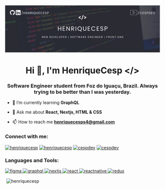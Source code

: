 [![Social banner for henriquecesp](https://github.com/Henriquecesp/HenriqueCesp/blob/main/assets/banner.png)](https://github.com/Henriquecesp)

<h1 align="center">Hi 👋, I'm HenriqueCesp &lt;/&gt;</h1>
<h3 align="center">Software Engineer student from Foz do Iguaçu, Brazil. Always trying to be better than I was yesterday.</h3>

- 🌱 I’m currently learning **GraphQL**

- 💬 Ask me about **React, Nextjs, HTML & CSS**

- 📫 How to reach me **henriquecesps4@gmail.com**

<h3 align="left">Connect with me:</h3>
<p align="left">
<a href="https://dev.to/henriquecesp" target="blank"><img align="center" src="https://cdn.jsdelivr.net/npm/simple-icons@3.0.1/icons/dev-dot-to.svg" alt="henriquecesp" height="30" width="40" /></a>
<a href="https://linkedin.com/in/henriquecesp" target="blank"><img align="center" src="https://cdn.jsdelivr.net/npm/simple-icons@3.0.1/icons/linkedin.svg" alt="henriquecesp" height="30" width="40" /></a>
<a href="https://instagram.com/cespdev" target="blank"><img align="center" src="https://cdn.jsdelivr.net/npm/simple-icons@3.0.1/icons/instagram.svg" alt="cespdev" height="30" width="40" /></a>
<a href="https://www.youtube.com/c/cespdev" target="blank"><img align="center" src="https://cdn.jsdelivr.net/npm/simple-icons@3.0.1/icons/youtube.svg" alt="cespdev" height="30" width="40" /></a>
</p>

<h3 align="left">Languages and Tools:</h3>
<p align="left"> <a href="https://www.figma.com/" target="_blank"> <img src="https://www.vectorlogo.zone/logos/figma/figma-icon.svg" alt="figma" width="40" height="40"/> </a> <a href="https://graphql.org" target="_blank"> <img src="https://www.vectorlogo.zone/logos/graphql/graphql-icon.svg" alt="graphql" width="40" height="40"/> </a> <a href="https://nextjs.org/" target="_blank"> <img src="https://cdn.worldvectorlogo.com/logos/nextjs-3.svg" alt="nextjs" width="40" height="40"/> </a> <a href="https://reactjs.org/" target="_blank"> <img src="https://devicons.github.io/devicon/devicon.git/icons/react/react-original-wordmark.svg" alt="react" width="40" height="40"/> </a> <a href="https://reactnative.dev/" target="_blank"> <img src="https://reactnative.dev/img/header_logo.svg" alt="reactnative" width="40" height="40"/> </a> <a href="https://redux.js.org" target="_blank"> <img src="https://devicons.github.io/devicon/devicon.git/icons/redux/redux-original.svg" alt="redux" width="40" height="40"/> </a> </p>
<p>&nbsp;<img align="center" src="https://github-readme-stats.vercel.app/api?username=henriquecesp&show_icons=true&theme=dracula&locale=en" alt="henriquecesp" /></p>

